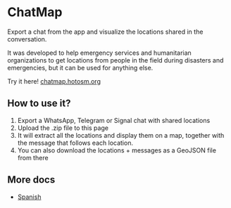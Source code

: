 # ChatMap

Export a chat from the app and visualize the locations shared in the conversation.

It was developed to help emergency services and humanitarian organizations to get
locations from people in the field during disasters and emergencies, but it can
be used for anything else.

Try it here! [chatmap.hotosm.org](https://chatmap.hotosm.org)

## How to use it?

1. Export a WhatsApp, Telegram or Signal chat with shared locations
2. Upload the .zip file to this page
3. It will extract all the locations and display them on a map, together with the message that follows each location.
4. You can also download the locations + messages as a GeoJSON file from there

## More docs

* [Spanish](https://github.com/hotosm/chatmap/blob/master/docs/README.es.md)
